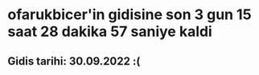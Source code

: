 # ofarukbicer'in gidisine son 3 gun 15 saat 28 dakika 57 saniye kaldi

## Gidis tarihi: 30.09.2022 :(